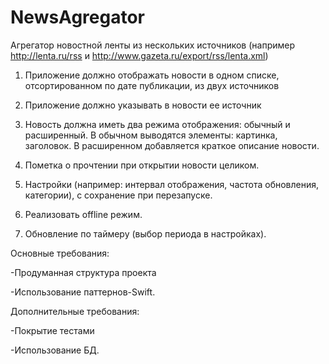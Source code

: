 # NewsAgregator

Агрегатор новостной ленты из нескольких источников (например http://lenta.ru/rss и http://www.gazeta.ru/export/rss/lenta.xml)

1. Приложение должно отображать новости в одном списке, отсортированном по дате публикации, из двух источников

2. Приложение должно указывать в новости ее источник

3. Новость должна иметь два режима отображения: обычный и расширенный. В обычном выводятся элементы: картинка, заголовок. В расширенном добавляется краткое описание новости.

4. Пометка о прочтении при открытии новости целиком.

5. Настройки (например: интервал отображения, частота обновления, категории), с сохранение при перезапуске.

6. Реализовать offline режим.

7. Обновление по таймеру (выбор периода в настройках).

Основные требования:

-Продуманная структура проекта

-Использование паттернов-Swift.

Дополнительные требования:

-Покрытие тестами

-Использование БД.
